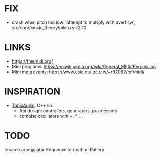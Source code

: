 # FIX
- crash when pitch too low: 'attempt to multiply with overflow', src/core/music_theory/pitch.rs:72:10

# LINKS
- https://freemidi.org/
- Midi programs: https://en.wikipedia.org/wiki/General_MIDI#Percussion
- Midi meta events: https://www.csie.ntu.edu.tw/~r92092/ref/midi/

# INSPIRATION
- [TonicAudio](https://github.com/TonicAudio/Tonic). C++ lib.
    - Api design: controllers, generators, proccessors
    - combine oscillators with +, *, ...

# TODO
rename arpeggiator Sequence to rhythm::Pattern